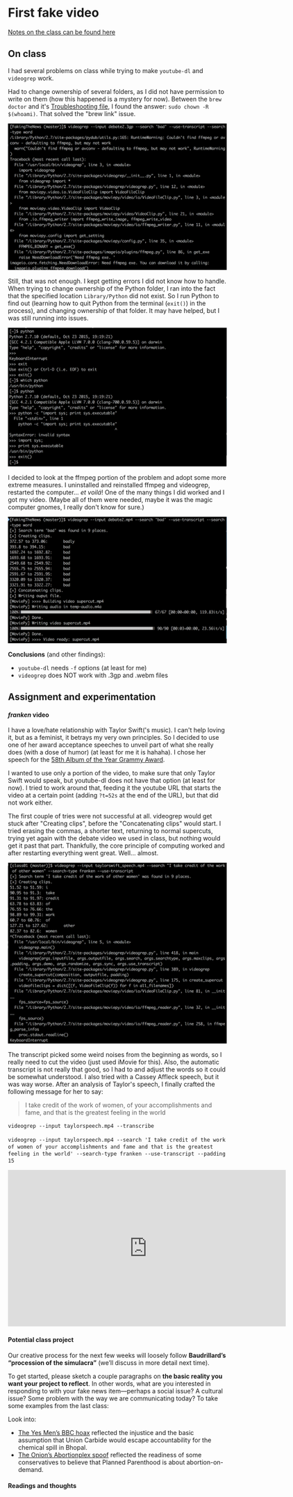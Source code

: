 # First fake video

[Notes on the class can be found here](https://github.com/nicolaspe/itp_fakingthenews/blob/master/class01/01_class.md)

## On class
I had several problems on class while trying to make `youtube-dl` and `videogrep` work.

Had to change ownership of several folders, as I did not have permission to write on them (how this happened is a mystery for now). Between the `brew doctor` and it's [Troubleshooting file](https://docs.brew.sh/Troubleshooting.html), I found the answer: `sudo chown -R $(whoami)`. That solved the "brew link" issue.

![Problems](fake0101.png)

Still, that was not enough. I kept getting errors I did not know how to handle. When trying to change ownership of the Python folder, I ran into the fact that the specified location `Library/Python` did not exist. So I run Python to find out (learning how to quit Python from the terminal (`exit()`) in the process), and changing ownership of that folder. It may have helped, but I was still running into issues.

![More Python problems](fake0102.png)

I decided to look at the ffmpeg portion of the problem and adopt some more extreme measures. I uninstalled and reinstalled ffmpeg and videogrep, restarted the computer... *et voilá*! One of the many things I did worked and I got my video. (Maybe all of them were needed, maybe it was the magic computer gnomes, I really don't know for sure.)

![Finally worked!](fake0103.png)

**Conclusions** (and other findings):
- `youtube-dl` needs `-f` options (at least for me)
- `videogrep` does NOT work with .3gp and .webm files



## Assignment and experimentation

#### *franken* video

I have a love/hate relationship with Taylor Swift('s music). I can't help loving it, but as a feminist, it betrays my very own principles. So I decided to use one of her award acceptance speeches to unveil part of what she really does (with a dose of humor) (at least for me it is hahaha). I chose her speech for the [58th Album of the Year Grammy Award](https://youtu.be/dMCAEUb0h34).

I wanted to use only a portion of the video, to make sure that only Taylor Swift would speak, but youtube-dl does not have that option (at least for now). I tried to work around that, feeding it the youtube URL that starts the video at a certain point (adding `?t=52s` at the end of the URL), but that did not work either.

The first couple of tries were not successful at all. videogrep would get stuck after "Creating clips", before the "Concatenating clips" would start. I tried erasing the commas, a shorter text, returning to normal supercuts, trying yet again with the debate video we used in class, but nothing would get it past that part. Thankfully, the core principle of computing worked and after restarting everything went great. Well... almost.

![videogrep froze](fake0104.png)

The transcript picked some weird noises from the beginning as words, so I really need to cut the video (just used iMovie for this). Also, the automatic transcript is not really that good, so I had to and adjust the words so it could be somewhat understood. I also tried with a Cassey Affleck speech, but it was way worse. After an analysis of Taylor's speech, I finally crafted the following message for her to say:
>I take credit of the work of women, of your accomplishments and fame, and that is the greatest feeling in the world

```
videogrep --input taylorspeech.mp4 --transcribe

videogrep --input taylorspeech.mp4 --search 'I take credit of the work of women of your accomplishments and fame and that is the greatest feeling in the world' --search-type franken --use-transcript --padding 15
```

<iframe src="https://player.vimeo.com/video/233037791" width="640" height="360" frameborder="0" webkitallowfullscreen mozallowfullscreen allowfullscreen></iframe>


#### Potential class project
Our creative process for the next few weeks will loosely follow **Baudrillard’s “procession of the simulacra”** (we’ll discuss in more detail next time).

To get started, please sketch a couple paragraphs on **the basic reality you want your project to reflect**. In other words, what are you interested in responding to with your fake news item—perhaps a social issue? A cultural issue? Some problem with the way we are communicating today? To take some examples from the last class:

Look into:
- [The Yes Men’s BBC hoax](https://www.theguardian.com/media/2004/dec/04/india.broadcasting) reflected the injustice and the basic assumption that Union Carbide would escape accountability for the chemical spill in Bhopal.
- [The Onion’s Abortionplex spoof](http://www.theonion.com/article/planned-parenthood-opens-8-billion-abortionplex-20476) reflected the readiness of some conservatives to believe that Planned Parenthood is about abortion-on-demand.



#### Readings and thoughts



####
